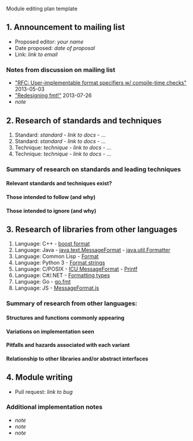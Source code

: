 Module editing plan template

## 1. Announcement to mailing list

  - Proposed editor: _your name_
  - Date proposed: _date of proposal_
  - Link: _link to email_

###  Notes from discussion on mailing list

  - ["RFC: User-implementable format specifiers w/ compile-time checks"](https://mail.mozilla.org/pipermail/rust-dev/2013-May/003999.html) 2013-05-03
  - ["Redesigning fmt!"](https://mail.mozilla.org/pipermail/rust-dev/2013-July/004961.html) 2013-07-26
  - _note_

## 2. Research of standards and techniques

  1. Standard: _standard_
    - _link to docs_
    - ...
  2. Standard: _standard_
    - _link to docs_
    - ...
  1. Technique: _technique_
    - _link to docs_
    - ...
  2. Technique: _technique_
    - _link to docs_
    - ...

### Summary of research on standards and leading techniques
#### Relevant standards and techniques exist?
#### Those intended to follow (and why)
#### Those intended to ignore (and why)

## 3. Research of libraries from other languages

  1. Language: C++
    - [boost format](http://www.boost.org/doc/libs/1_53_0/libs/format/)
  2. Language: Java
    - [java.text.MessageFormat](http://docs.oracle.com/javase/1.4.2/docs/api/java/text/MessageFormat.html)
    - [java.util.Formatter](http://docs.oracle.com/javase/6/docs/api/java/util/Formatter.html)
  3. Language: Common Lisp
    - [Format](http://www.lispworks.com/documentation/HyperSpec/Body/22_c.htm)
  4. Language: Python 3
    - [Format strings](http://docs.python.org/3/library/string.html#formatstrings)
  5. Language: C/POSIX
    - [ICU MessageFormat](http://userguide.icu-project.org/formatparse/messages)
    - [Printf](http://pubs.opengroup.org/onlinepubs/9699919799/functions/printf.html)
  6. Language: C#/.NET
    - [Formatting types](http://msdn.microsoft.com/en-us/library/26etazsy.aspx)
  7. Language: Go
    - [go.fmt](http://golang.org/pkg/fmt/)
  8. Language: JS
    - [MessageFormat.js](https://github.com/SlexAxton/messageformat.js)


### Summary of research from other languages:
#### Structures and functions commonly appearing
#### Variations on implementation seen
#### Pitfalls and hazards associated with each variant
#### Relationship to other libraries and/or abstract interfaces

## 4. Module writing

  - Pull request: _link to bug_

### Additional implementation notes

  - _note_
  - _note_
  - _note_